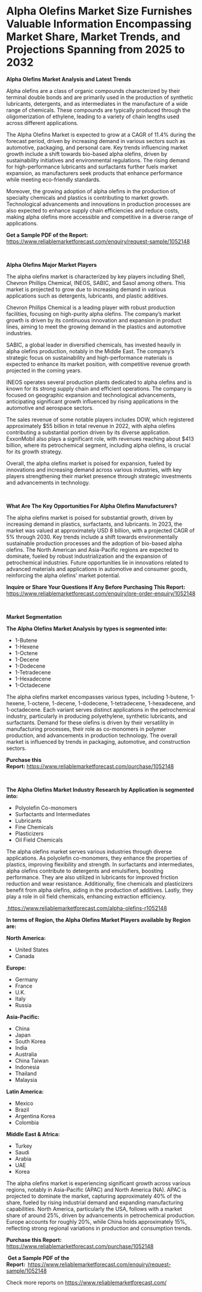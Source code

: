 <p><h1>Alpha Olefins Market Size Furnishes Valuable Information Encompassing Market Share, Market Trends, and Projections Spanning from 2025 to 2032</h1></p><p><strong>Alpha Olefins Market Analysis and Latest Trends</strong></p>
<p><p>Alpha olefins are a class of organic compounds characterized by their terminal double bonds and are primarily used in the production of synthetic lubricants, detergents, and as intermediates in the manufacture of a wide range of chemicals. These compounds are typically produced through the oligomerization of ethylene, leading to a variety of chain lengths used across different applications.</p><p>The Alpha Olefins Market is expected to grow at a CAGR of 11.4% during the forecast period, driven by increasing demand in various sectors such as automotive, packaging, and personal care. Key trends influencing market growth include a shift towards bio-based alpha olefins, driven by sustainability initiatives and environmental regulations. The rising demand for high-performance lubricants and surfactants further fuels market expansion, as manufacturers seek products that enhance performance while meeting eco-friendly standards.</p><p>Moreover, the growing adoption of alpha olefins in the production of specialty chemicals and plastics is contributing to market growth. Technological advancements and innovations in production processes are also expected to enhance supply chain efficiencies and reduce costs, making alpha olefins more accessible and competitive in a diverse range of applications.</p></p>
<p><strong>Get a Sample PDF of the Report:&nbsp;</strong> <a href="https://www.reliablemarketforecast.com/enquiry/request-sample/1052148?utm_campaign=2336&utm_medium=2&utm_source=Github&utm_content=ia&utm_term=31032025&utm_id=alpha-olefins">https://www.reliablemarketforecast.com/enquiry/request-sample/1052148</a></p>
<p>&nbsp;</p>
<p><strong>Alpha Olefins Major Market Players</strong></p>
<p><p>The alpha olefins market is characterized by key players including Shell, Chevron Phillips Chemical, INEOS, SABIC, and Sasol among others. This market is projected to grow due to increasing demand in various applications such as detergents, lubricants, and plastic additives.</p><p>Chevron Phillips Chemical is a leading player with robust production facilities, focusing on high-purity alpha olefins. The company’s market growth is driven by its continuous innovation and expansion in product lines, aiming to meet the growing demand in the plastics and automotive industries.</p><p>SABIC, a global leader in diversified chemicals, has invested heavily in alpha olefins production, notably in the Middle East. The company’s strategic focus on sustainability and high-performance materials is expected to enhance its market position, with competitive revenue growth projected in the coming years.</p><p>INEOS operates several production plants dedicated to alpha olefins and is known for its strong supply chain and efficient operations. The company is focused on geographic expansion and technological advancements, anticipating significant growth influenced by rising applications in the automotive and aerospace sectors.</p><p>The sales revenue of some notable players includes DOW, which registered approximately $55 billion in total revenue in 2022, with alpha olefins contributing a substantial portion driven by its diverse application. ExxonMobil also plays a significant role, with revenues reaching about $413 billion, where its petrochemical segment, including alpha olefins, is crucial for its growth strategy.</p><p>Overall, the alpha olefins market is poised for expansion, fueled by innovations and increasing demand across various industries, with key players strengthening their market presence through strategic investments and advancements in technology.</p></p>
<p>&nbsp;</p>
<p><strong>What Are The Key Opportunities For Alpha Olefins Manufacturers?</strong></p>
<p><p>The alpha olefins market is poised for substantial growth, driven by increasing demand in plastics, surfactants, and lubricants. In 2023, the market was valued at approximately USD 8 billion, with a projected CAGR of 5% through 2030. Key trends include a shift towards environmentally sustainable production processes and the adoption of bio-based alpha olefins. The North American and Asia-Pacific regions are expected to dominate, fueled by robust industrialization and the expansion of petrochemical industries. Future opportunities lie in innovations related to advanced materials and applications in automotive and consumer goods, reinforcing the alpha olefins' market potential.</p></p>
<p><strong>Inquire or Share Your Questions If Any Before Purchasing This Report:</strong> <a href="https://www.reliablemarketforecast.com/enquiry/pre-order-enquiry/1052148?utm_campaign=2336&utm_medium=2&utm_source=Github&utm_content=ia&utm_term=31032025&utm_id=alpha-olefins">https://www.reliablemarketforecast.com/enquiry/pre-order-enquiry/1052148</a></p>
<p>&nbsp;</p>
<p><strong>Market Segmentation</strong></p>
<p><strong>The Alpha Olefins Market Analysis by types is segmented into:</strong></p>
<p><ul><li>1-Butene</li><li>1-Hexene</li><li>1-Octene</li><li>1-Decene</li><li>1-Dodecene</li><li>1-Tetradecene</li><li>1-Hexadecene</li><li>1-Octadecene</li></ul></p>
<p><p>The alpha olefins market encompasses various types, including 1-butene, 1-hexene, 1-octene, 1-decene, 1-dodecene, 1-tetradecene, 1-hexadecene, and 1-octadecene. Each variant serves distinct applications in the petrochemical industry, particularly in producing polyethylene, synthetic lubricants, and surfactants. Demand for these olefins is driven by their versatility in manufacturing processes, their role as co-monomers in polymer production, and advancements in production technology. The overall market is influenced by trends in packaging, automotive, and construction sectors.</p></p>
<p><strong>Purchase this Report:&nbsp;</strong><a href="https://www.reliablemarketforecast.com/purchase/1052148?utm_campaign=2336&utm_medium=2&utm_source=Github&utm_content=ia&utm_term=31032025&utm_id=alpha-olefins">https://www.reliablemarketforecast.com/purchase/1052148</a></p>
<p>&nbsp;</p>
<p><strong>The Alpha Olefins Market Industry Research by Application is segmented into:</strong></p>
<p><ul><li>Polyolefin Co-monomers</li><li>Surfactants and Intermediates</li><li>Lubricants</li><li>Fine Chemicals</li><li>Plasticizers</li><li>Oil Field Chemicals</li></ul></p>
<p><p>The alpha olefins market serves various industries through diverse applications. As polyolefin co-monomers, they enhance the properties of plastics, improving flexibility and strength. In surfactants and intermediates, alpha olefins contribute to detergents and emulsifiers, boosting performance. They are also utilized in lubricants for improved friction reduction and wear resistance. Additionally, fine chemicals and plasticizers benefit from alpha olefins, aiding in the production of additives. Lastly, they play a role in oil field chemicals, enhancing extraction efficiency.</p></p>
<p><a href="https://www.reliablemarketforecast.com/alpha-olefins-r1052148?utm_campaign=2336&utm_medium=2&utm_source=Github&utm_content=ia&utm_term=31032025&utm_id=alpha-olefins">&nbsp;https://www.reliablemarketforecast.com/alpha-olefins-r1052148</a></p>
<p><strong>In terms of Region, the Alpha Olefins Market Players available by Region are:</strong></p>
<p>
    <p> <strong> North America: </strong>
        <ul>
            <li>United States</li>
            <li>Canada</li>
        </ul>
        </p> 
    <p> <strong> Europe: </strong>
        <ul>
            <li>Germany</li>
            <li>France</li>
            <li>U.K.</li>
            <li>Italy</li>
            <li>Russia</li>
        </ul>
        </p> 
    <p> <strong> Asia-Pacific: </strong>
        <ul>
            <li>China</li>
            <li>Japan</li>
            <li>South Korea</li>
            <li>India</li>
            <li>Australia</li>
            <li>China Taiwan</li>
            <li>Indonesia</li>
            <li>Thailand</li>
            <li>Malaysia</li>
        </ul>
        </p> 
    <p> <strong> Latin America: </strong>
        <ul>
            <li>Mexico</li>
            <li>Brazil</li>
            <li>Argentina Korea</li>
            <li>Colombia</li>
        </ul>
        </p> 
    <p> <strong> Middle East & Africa: </strong>
        <ul>
            <li>Turkey</li>
            <li>Saudi</li>
            <li>Arabia</li>
            <li>UAE</li>
            <li>Korea</li>
        </ul>
    </p>
    </p>
<p><p>The alpha olefins market is experiencing significant growth across various regions, notably in Asia-Pacific (APAC) and North America (NA). APAC is projected to dominate the market, capturing approximately 40% of the share, fueled by rising industrial demand and expanding manufacturing capabilities. North America, particularly the USA, follows with a market share of around 25%, driven by advancements in petrochemical production. Europe accounts for roughly 20%, while China holds approximately 15%, reflecting strong regional variations in production and consumption trends.</p></p>
<p><strong>Purchase this Report: </strong><a href="https://www.reliablemarketforecast.com/purchase/1052148?utm_campaign=2336&utm_medium=2&utm_source=Github&utm_content=ia&utm_term=31032025&utm_id=alpha-olefins">https://www.reliablemarketforecast.com/purchase/1052148</a></p>
<p>&nbsp;<strong>Get a Sample PDF of the Report:&nbsp;&nbsp;</strong><a href="https://www.reliablemarketforecast.com/enquiry/request-sample/1052148?utm_campaign=2336&utm_medium=2&utm_source=Github&utm_content=ia&utm_term=31032025&utm_id=alpha-olefins">https://www.reliablemarketforecast.com/enquiry/request-sample/1052148</a></p>
<p><strong></strong></p>
<p>Check more reports on <a href="https://www.reliablemarketforecast.com/?utm_campaign=2336&utm_medium=2&utm_source=Github&utm_content=ia&utm_term=31032025&utm_id=alpha-olefins">https://www.reliablemarketforecast.com/</a></p>
